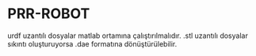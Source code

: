 # PRR-ROBOT
urdf uzantılı dosyalar matlab ortamına çalıştırılmalıdır.
.stl uzantılı dosyalar sıkıntı oluşturuyorsa .dae formatına dönüştürülebilir.
